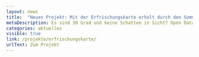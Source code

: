 ```yaml
---
layout: news
title:  "Neues Projekt: Mit der Erfrischungskarte erholt durch den Sommer"
metaDescription: Es sind 30 Grad und keine Schatten in Sicht? Open Data kann helfen! Die „Berliner Erfrischungskarte“ ist eine neue Kartenanwendung von uns und dem CityLAB Berlin und zeigt auf, welche Orte in der Stadt besonders erfrischend oder kühl sind.
categories: aktuelles
visible: true
link: /projekte/erfrischungskarte/
urlText: Zum Projekt
---
```


